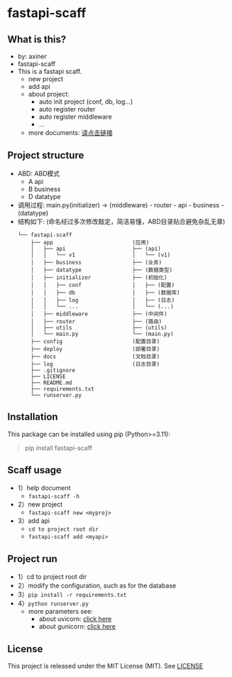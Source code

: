 # fastapi-scaff

## What is this?

- by: axiner
- fastapi-scaff
- This is a fastapi scaff.
    - new project
    - add api
    - about project:
        - auto init project (conf, db, log...)
        - auto register router
        - auto register middleware
        - ...
    - more documents: [请点击链接](https://blog.csdn.net/atpuxiner/article/details/144291336?fromshare=blogdetail&sharetype=blogdetail&sharerId=144291336&sharerefer=PC&sharesource=atpuxiner&sharefrom=from_link)

## Project structure

- ABD: ABD模式
    - A api
    - B business
    - D datatype
- 调用过程: main.py(initializer) -> (middleware) - router - api - business - (datatype)
- 结构如下: (命名经过多次修改敲定，简洁易懂，ABD目录贴合避免杂乱无章)
  ```
  └── fastapi-scaff
      ├── app                         (应用)
      │   ├── api                     ├── (api)
      │   │   └── v1                  │   └── (v1)
      │   ├── business                ├── (业务)
      │   ├── datatype                ├── (数据类型)
      │   ├── initializer             ├── (初始化)
      │   │   ├── conf                │   ├── (配置)
      │   │   ├── db                  │   ├── (数据库)
      │   │   ├── log                 │   ├── (日志)
      │   │   └── ...                 │   └── (...)
      │   ├── middleware              ├── (中间件)
      │   ├── router                  ├── (路由)
      │   ├── utils                   ├── (utils)
      │   └── main.py                 └── (main.py)
      ├── config                      (配置目录)
      ├── deploy                      (部署目录)
      ├── docs                        (文档目录)
      ├── log                         (日志目录)
      ├── .gitignore
      ├── LICENSE
      ├── README.md
      ├── requirements.txt
      └── runserver.py
  ```

## Installation

This package can be installed using pip (Python>=3.11):
> pip install fastapi-scaff

## Scaff usage

- 1）help document
    - `fastapi-scaff -h`
- 2）new project
    - `fastapi-scaff new <myproj>`
- 3）add api
    - `cd to project root dir`
    - `fastapi-scaff add <myapi>`

## Project run

- 1）cd to project root dir
- 2）modify the configuration, such as for the database
- 3）`pip install -r requirements.txt`
- 4）`python runserver.py`
    - more parameters see:
      - about uvicorn: [click here](https://www.uvicorn.org/)
      - about gunicorn: [click here](https://docs.gunicorn.org/en/stable/)

## License

This project is released under the MIT License (MIT). See [LICENSE](LICENSE)
